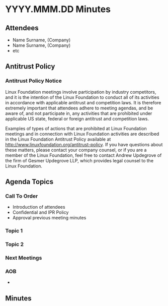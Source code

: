 # YYYY.MMM.DD <Name Working Group> Minutes

## Attendees
* Name Surname, (Company)
* Name Surname, (Company)
* etc

## Antitrust Policy
### Antitrust Policy Notice
Linux Foundation meetings involve participation by industry competitors, and it is the intention of the Linux Foundation to conduct all of its activities in accordance with applicable antitrust and competition laws. It is therefore extremely important that attendees adhere to meeting agendas, and be aware of, and not participate in, any activities that are prohibited under applicable US state, federal or foreign antitrust and competition laws.

Examples of types of actions that are prohibited at Linux Foundation meetings and in connection with Linux Foundation activities are described in the Linux Foundation Antitrust Policy available at http://www.linuxfoundation.org/antitrust-policy. If you have questions about these matters, please contact your company counsel, or if you are a member of the Linux Foundation, feel free to contact Andrew Updegrove of the firm of Gesmer Updegrove LLP, which provides legal counsel to the Linux Foundation.

## Agenda Topics
### Call To Order
* Introduction of attendees
* Confidential and IPR Policy
* Approval previous meeting minutes

### Topic 1

### Topic 2

### Next Meetings

### AOB
* 

## Minutes